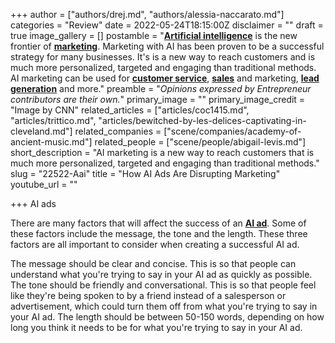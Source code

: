 +++
author = ["authors/drej.md", "authors/alessia-naccarato.md"]
categories = "Review"
date = 2022-05-24T18:15:00Z
disclaimer = ""
draft = true
image_gallery = []
postamble = "[**Artificial intelligence**](https://www.entrepreneur.com/article/339837) is the new frontier of [**marketing**](https://www.entrepreneur.com/topic/marketing). Marketing with AI has been proven to be a successful strategy for many businesses. It's is a new way to reach customers and is much more personalized, targeted and engaging than traditional methods. AI marketing can be used for [**customer service**](https://www.entrepreneur.com/topic/customer-service), [**sales**](https://www.entrepreneur.com/topic/sales) and marketing, [**lead generation**](https://www.entrepreneur.com/topic/lead-generation) and more."
preamble = "_Opinions expressed by Entrepreneur contributors are their own._"
primary_image = ""
primary_image_credit = "Image by CNN"
related_articles = ["articles/coc1415.md", "articles/trittico.md", "articles/bewitched-by-les-delices-captivating-in-cleveland.md"]
related_companies = ["scene/companies/academy-of-ancient-music.md"]
related_people = ["scene/people/abigail-levis.md"]
short_description = "AI marketing is a new way to reach customers that is much more personalized, targeted and engaging than traditional methods."
slug = "22522-Aai"
title = "How AI Ads Are Disrupting Marketing"
youtube_url = ""

+++
AI ads

There are many factors that will affect the success of an [**AI ad**](https://www.entrepreneur.com/article/319977). Some of these factors include the message, the tone and the length. These three factors are all important to consider when creating a successful AI ad.

The message should be clear and concise. This is so that people can understand what you're trying to say in your AI ad as quickly as possible. The tone should be friendly and conversational. This is so that people feel like they're being spoken to by a friend instead of a salesperson or advertisement, which could turn them off from what you're trying to say in your AI ad. The length should be between 50-150 words, depending on how long you think it needs to be for what you're trying to say in your AI ad.